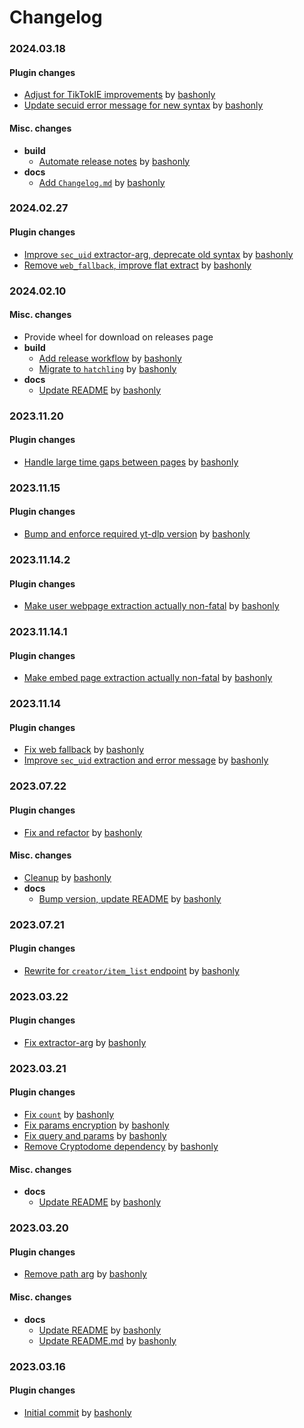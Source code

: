 # Changelog

### 2024.03.18

#### Plugin changes
- [Adjust for TikTokIE improvements](https://github.com/bashonly/yt-dlp-TTUser/commit/64e91ae105f2fd472cdac70eda94b460dc0b2d07) by [bashonly](https://github.com/bashonly)
- [Update secuid error message for new syntax](https://github.com/bashonly/yt-dlp-TTUser/commit/94bdacb4afe16026b33b980703e6d5415a36e15a) by [bashonly](https://github.com/bashonly)

#### Misc. changes
- **build**
    - [Automate release notes](https://github.com/bashonly/yt-dlp-TTUser/commit/f8e786c720c135d6618c792bab41c5e170d8b2a9) by [bashonly](https://github.com/bashonly)
- **docs**
    - [Add `Changelog.md`](https://github.com/bashonly/yt-dlp-TTUser/commit/aa32811e8248d7ec10e4ca2888da9f2923398b5b) by [bashonly](https://github.com/bashonly)

### 2024.02.27

#### Plugin changes
- [Improve `sec_uid` extractor-arg, deprecate old syntax](https://github.com/bashonly/yt-dlp-TTUser/commit/c340e49a541d3ff1604260078eaa20e1773ab466) by [bashonly](https://github.com/bashonly)
- [Remove `web_fallback`, improve flat extract](https://github.com/bashonly/yt-dlp-TTUser/commit/07f3415b15b488726a093d671103194554c9a0d0) by [bashonly](https://github.com/bashonly)

### 2024.02.10

#### Misc. changes
- Provide wheel for download on releases page
- **build**
    - [Add release workflow](https://github.com/bashonly/yt-dlp-TTUser/commit/d629683eb5695c98f8be0ee39ab928a03da9a15d) by [bashonly](https://github.com/bashonly)
    - [Migrate to `hatchling`](https://github.com/bashonly/yt-dlp-TTUser/commit/9ebe4b5f06f0c25875eb11c9cd7d21c7f3badf4f) by [bashonly](https://github.com/bashonly)
- **docs**
    - [Update README](https://github.com/bashonly/yt-dlp-TTUser/commit/c1c18caec49c61102ef59dac66bbc0bf1cf22103) by [bashonly](https://github.com/bashonly)

### 2023.11.20

#### Plugin changes
- [Handle large time gaps between pages](https://github.com/bashonly/yt-dlp-TTUser/commit/0ec8962c7e2f7f665e8b88bb205bf7356a0078f7) by [bashonly](https://github.com/bashonly)

### 2023.11.15

#### Plugin changes
- [Bump and enforce required yt-dlp version](https://github.com/bashonly/yt-dlp-TTUser/commit/d47b040dfe8152097ab4a1e32baf82d9587a6ccb) by [bashonly](https://github.com/bashonly)

### 2023.11.14.2

#### Plugin changes
- [Make user webpage extraction actually non-fatal](https://github.com/bashonly/yt-dlp-TTUser/commit/7514b54920ecc82866fe3cd4f43203a00a99d5da) by [bashonly](https://github.com/bashonly)

### 2023.11.14.1

#### Plugin changes
- [Make embed page extraction actually non-fatal](https://github.com/bashonly/yt-dlp-TTUser/commit/5cef8d487494935ffc823b3e91017c27ce2758a2) by [bashonly](https://github.com/bashonly)

### 2023.11.14

#### Plugin changes
- [Fix web fallback](https://github.com/bashonly/yt-dlp-TTUser/commit/38d4483d6df4099a391a783426a81e68715c7449) by [bashonly](https://github.com/bashonly)
- [Improve `sec_uid` extraction and error message](https://github.com/bashonly/yt-dlp-TTUser/commit/33da60a84760b28d429c762425eb956a5d93e0b6) by [bashonly](https://github.com/bashonly)

### 2023.07.22

#### Plugin changes
- [Fix and refactor](https://github.com/bashonly/yt-dlp-TTUser/commit/7d89fc13b05ce3d84d6abf75cd4d467086413f0a) by [bashonly](https://github.com/bashonly)

#### Misc. changes
- [Cleanup](https://github.com/bashonly/yt-dlp-TTUser/commit/03a55e1261d9b30b18a459139ca11793a56b5877) by [bashonly](https://github.com/bashonly)
- **docs**
    - [Bump version, update README](https://github.com/bashonly/yt-dlp-TTUser/commit/26d81d4aa4de9da55a2abb6d2cea1b86d904c150) by [bashonly](https://github.com/bashonly)

### 2023.07.21

#### Plugin changes
- [Rewrite for `creator/item_list` endpoint](https://github.com/bashonly/yt-dlp-TTUser/commit/9919edfd34f2de32ac83126a1883574fa977fb67) by [bashonly](https://github.com/bashonly)

### 2023.03.22

#### Plugin changes
- [Fix extractor-arg](https://github.com/bashonly/yt-dlp-TTUser/commit/ebc49edd0c49b0ff686e0b31c582c4014aa2a9a7) by [bashonly](https://github.com/bashonly)

### 2023.03.21

#### Plugin changes
- [Fix `count`](https://github.com/bashonly/yt-dlp-TTUser/commit/bf8b336053f9996df06c64cfab97b6a1f37d27fa) by [bashonly](https://github.com/bashonly)
- [Fix params encryption](https://github.com/bashonly/yt-dlp-TTUser/commit/f84576021f80885c9ddf57a486969bbfd2617b64) by [bashonly](https://github.com/bashonly)
- [Fix query and params](https://github.com/bashonly/yt-dlp-TTUser/commit/a974eb2e14376b6d241187486d9cdda5cc58ec09) by [bashonly](https://github.com/bashonly)
- [Remove Cryptodome dependency](https://github.com/bashonly/yt-dlp-TTUser/commit/7e94e3b25a71b1a8574f1043b8351e22afaafa9d) by [bashonly](https://github.com/bashonly)

#### Misc. changes
- **docs**
    - [Update README](https://github.com/bashonly/yt-dlp-TTUser/commit/b63ebf0dd3bfda8755500972c3ff6b4598b61482) by [bashonly](https://github.com/bashonly)

### 2023.03.20

#### Plugin changes
- [Remove path arg](https://github.com/bashonly/yt-dlp-TTUser/commit/babe5ea2b1cecb715f4ed63f8321bdbff8ce3eed) by [bashonly](https://github.com/bashonly)

#### Misc. changes
- **docs**
    - [Update README](https://github.com/bashonly/yt-dlp-TTUser/commit/be99cce5a43ba8d9a17472790ff34a3bc4e995bd) by [bashonly](https://github.com/bashonly)
    - [Update README.md](https://github.com/bashonly/yt-dlp-TTUser/commit/a2cbc424e960f1591a7fcf46f16787c49d4f3975) by [bashonly](https://github.com/bashonly)

### 2023.03.16

#### Plugin changes
- [Initial commit](https://github.com/bashonly/yt-dlp-TTUser/commit/dd577cae35cad90739d671ade5ae747c875de242) by [bashonly](https://github.com/bashonly)

